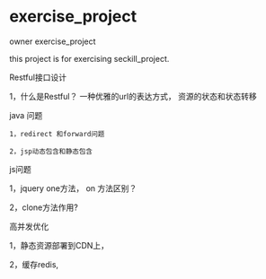 # exercise_project
owner exercise_project

this project is for exercising seckill_project.

Restful接口设计

  1，什么是Restful？
      一种优雅的url的表达方式，
      资源的状态和状态转移


java 问题

    1，redirect 和forward问题

    2，jsp动态包含和静态包含

js问题

   1，jquery one方法， on 方法区别？


   2，clone方法作用?

高并发优化

   1，静态资源部署到CDN上，

   2，缓存redis,

